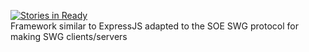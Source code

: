 [![Stories in Ready](https://badge.waffle.io/thoop/swg.png)](http://waffle.io/thoop/swg)  
Framework similar to ExpressJS adapted to the SOE SWG protocol for making SWG clients/servers
